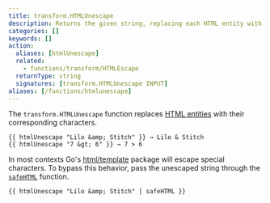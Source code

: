 ```yaml
---
title: transform.HTMLUnescape
description: Returns the given string, replacing each HTML entity with its corresponding character.
categories: []
keywords: []
action:
  aliases: [htmlUnescape]
  related:
    - functions/transform/HTMLEscape
  returnType: string
  signatures: [transform.HTMLUnescape INPUT]
aliases: [/functions/htmlunescape]
---
```


The `transform.HTMLUnescape` function replaces [HTML entities] with their corresponding characters.

```go-html-template
{{ htmlUnescape "Lilo &amp; Stitch" }} → Lilo & Stitch
{{ htmlUnescape "7 &gt; 6" }} → 7 > 6
```

In most contexts Go's [html/template] package will escape special characters. To bypass this behavior, pass the unescaped string through the [`safeHTML`] function.

```go-html-template
{{ htmlUnescape "Lilo &amp; Stitch" | safeHTML }}
```

[`safehtml`]: /functions/safe/html/
[html entities]: https://developer.mozilla.org/en-us/docs/glossary/entity
[html/template]: https://pkg.go.dev/html/template
